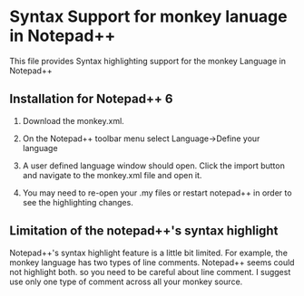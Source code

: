 # Syntax Support for monkey lanuage in Notepad++

This file provides Syntax highlighting support for the monkey Language in Notepad++

## Installation for Notepad++ 6

1. Download the monkey.xml.

2. On the Notepad++ toolbar menu select Language->Define your language

3. A user defined language window should open. Click the import button and navigate to the monkey.xml file and open it.

4. You may need to re-open your .my files or restart notepad++ in order to see the highlighting changes.

## Limitation of the notepad++'s syntax highlight

Notepad++'s syntax highlight feature is a little bit limited. For example, the monkey language has two types of line comments. Notepad++ seems could not highlight both. so you need to be careful about line comment. I suggest use only one type of comment across all your monkey source.